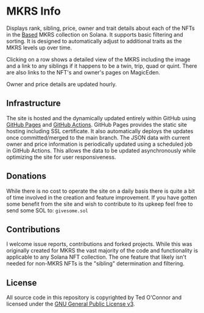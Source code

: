# MKRS Info

Displays rank, sibling, price, owner and trait details about each of the NFTs in the [Based](https://getbased.com) MKRS collection on Solana. It supports basic filtering and sorting. It is designed to automatically adjust to additional traits as the MKRS levels up over time.

Clicking on a row shows a detailed view of the MKRS including the image and a link to any siblings if it happens to be a twin, trip, quad or quint. There are also links to the NFT's and owner's pages on MagicEden.

Owner and price details are updated hourly.



## Infrastructure

The site is hosted and the dynamically updated entirely within GitHub using [GitHub Pages](https://pages.github.com/) and [GitHub Actions](https://github.com/features/actions). GitHub Pages provides the static site hosting including SSL certificate. It also automatically deploys the updates once committed/merged to the main branch. The JSON data with current owner and price information is periodically updated using a scheduled job in GitHub Actions. This allows the data to be updated asynchronously while optimizing the site for user responsiveness.

## Donations

While there is no cost to operate the site on a daily basis there is quite a bit of time involved in the creation and feature improvement. If you have gotten some benefit from the site and wish to contribute to its upkeep feel free to send some SOL to: `givesome.sol`

## Contributions

I welcome issue reports, contributions and forked projects. While this was originally created for MKRS the vast majority of the code and functionality is applicable to any Solana NFT collection. The one feature that likely isn't needed for non-MKRS NFTs is the "sibling" determination and filtering.

## License

All source code in this repository is copyrighted by Ted O'Connor and licensed under the [GNU General Public License v3](./LICENSE.md).